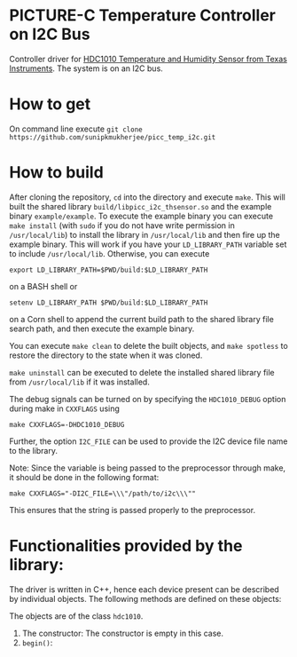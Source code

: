 # PICTURE-C Temperature Controller on I2C Bus

Controller driver for [HDC1010 Temperature and Humidity Sensor from Texas Instruments](http://www.ti.com/product/HDC1010).
The system is on an I2C bus.

#

# How to get

On command line execute `git clone https://github.com/sunipkmukherjee/picc_temp_i2c.git`

# How to build

After cloning the repository, `cd` into the directory and execute `make`.
This will built the shared library `build/libpicc_i2c_thsensor.so` and the example binary `example/example`. To execute the example binary you can execute `make install` (with `sudo` if you do not have write permission in `/usr/local/lib`) to install the library in `/usr/local/lib` and then fire up the example binary. This will work if you have your `LD_LIBRARY_PATH` variable set to include `/usr/local/lib`. Otherwise, you can execute 
```
export LD_LIBRARY_PATH=$PWD/build:$LD_LIBRARY_PATH
``` 
on a BASH shell or 
```
setenv LD_LIBRARY_PATH $PWD/build:$LD_LIBRARY_PATH
```
on a Corn shell to append the current build path to the shared library file search path, and then execute the example binary.

You can execute `make clean` to delete the built objects, and `make spotless` to restore the directory to the state when it was cloned.

`make uninstall` can be executed to delete the installed shared library file from `/usr/local/lib` if it was installed.

The debug signals can be turned on by specifying the `HDC1010_DEBUG` option during make in `CXXFLAGS` using 
```
make CXXFLAGS=-DHDC1010_DEBUG
```

Further, the option `I2C_FILE` can be used to provide the I2C device file name to the library.

Note: Since the variable is being passed to the preprocessor through make, it should be done in the following format:
```
make CXXFLAGS="-DI2C_FILE=\\\"/path/to/i2c\\\""
```
This ensures that the string is passed properly to the preprocessor.


# Functionalities provided by the library:

The driver is written in C++, hence each device present can be described by individual objects. The following methods are defined on these objects:

The objects are of the class `hdc1010`.

1. The constructor:
  The constructor is empty in this case.
2. `begin()`:
